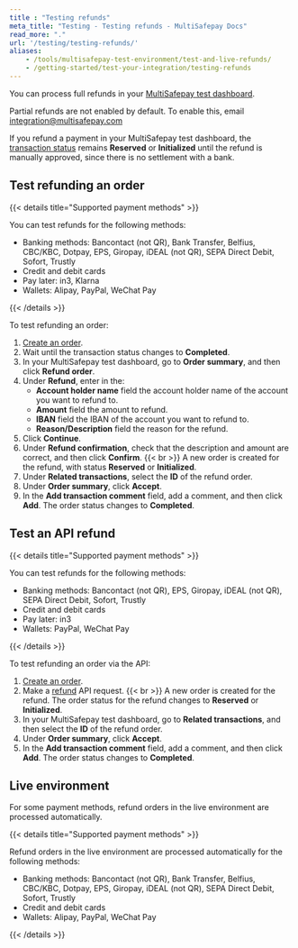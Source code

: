 ```yaml
---
title : "Testing refunds"
meta_title: "Testing - Testing refunds - MultiSafepay Docs"
read_more: "."
url: '/testing/testing-refunds/'
aliases:
    - /tools/multisafepay-test-environment/test-and-live-refunds/
    - /getting-started/test-your-integration/testing-refunds
---
```


You can process full refunds in your [MultiSafepay test dashboard](https://testmerchant.multisafepay.com/). 

Partial refunds are not enabled by default. To enable this, email <integration@multisafepay.com>

If you refund a payment in your MultiSafepay test dashboard, the [transaction status](/about-payments/multisafepay-statuses/) remains **Reserved** or **Initialized** until the refund is manually approved, since there is no settlement with a bank.

## Test refunding an order

{{< details title="Supported payment methods" >}}

You can test refunds for the following methods:

- Banking methods: Bancontact (not QR), Bank Transfer, Belfius, CBC/KBC, Dotpay, EPS, Giropay, iDEAL (not QR), SEPA Direct Debit, Sofort, Trustly
- Credit and debit cards
- Pay later: in3, Klarna
- Wallets: Alipay, PayPal, WeChat Pay

{{< /details >}}

To test refunding an order:

1. [Create an order](https://docs-api.multisafepay.com/reference/createorder). 
2. Wait until the transaction status changes to **Completed**.
3. In your MultiSafepay test dashboard, go to **Order summary**, and then click **Refund order**.
4. Under **Refund**, enter in the:
    - **Account holder name** field the account holder name of the account you want to refund to. 
    - **Amount** field the amount to refund.  
    - **IBAN** field the IBAN of the account you want to refund to.
    - **Reason/Description** field the reason for the refund. 
5. Click **Continue**.
6. Under **Refund confirmation**, check that the description and amount are correct, and then click **Confirm**.
{{< br >}} A new order is created for the refund, with status **Reserved** or **Initialized**.
7. Under **Related transactions**, select the **ID** of the refund order.
8. Under **Order summary**, click **Accept**.
9. In the **Add transaction comment** field, add a comment, and then click **Add**.
  The order status changes to **Completed**.

## Test an API refund

{{< details title="Supported payment methods" >}}

You can test refunds for the following methods:

- Banking methods: Bancontact (not QR), EPS, Giropay, iDEAL (not QR), SEPA Direct Debit, Sofort, Trustly
- Credit and debit cards
- Pay later: in3
- Wallets: PayPal, WeChat Pay

{{< /details >}}

To test refunding an order via the API:

1. [Create an order](https://docs-api.multisafepay.com/reference/createorder). 
2. Make a [refund](https://docs-api.multisafepay.com/reference/refundorder) API request.
  {{< br >}} A new order is created for the refund. The order status for the refund changes to **Reserved** or **Initialized**.
3. In your MultiSafepay test dashboard, go to **Related transactions**, and then select the **ID** of the refund order.
4. Under **Order summary**, click **Accept**.
5. In the **Add transaction comment** field, add a comment, and then click **Add**.
  The order status changes to **Completed**.

## Live environment

For some payment methods, refund orders in the live environment are processed automatically.

{{< details title="Supported payment methods" >}}

Refund orders in the live environment are processed automatically for the following methods:

- Banking methods: Bancontact (not QR), Bank Transfer, Belfius, CBC/KBC, Dotpay, EPS, Giropay, iDEAL (not QR), SEPA Direct Debit, Sofort, Trustly
- Credit and debit cards
- Wallets: Alipay, PayPal, WeChat Pay

{{< /details >}}